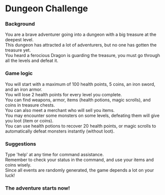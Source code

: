 # Dungeon Challenge
### Background
You are a brave adventurer going into a dungeon with a big treasure at the deepest level.  
This dungeon has attracted a lot of adventurers, but no one has gotten the treasure yet.  
You heard a ferocious Dragon is guarding the treasure, you must go through all the levels and defeat it. 
### Game logic
You will start with a maximum of 100 health points, 5 coins, an iron sword, and an iron armor.  
You will lose 2 health points for every level you complete.  
You can find weapons, armor, items (health potions, magic scrolls), and coins in treasure chests.  
You can also meet a merchant who will sell you items.  
You may encounter some monsters on some levels, defeating them will give you loot (item or coins).  
You can use health potions to recover 20 health points, or magic scrolls to automatically defeat monsters instantly (without loot).
### Suggestions
Type 'help' at any time for command assistance.  
Remember to check your status in the command, and use your items and coins wisely.  
Since all events are randomly generated, the game depends a lot on your luck!  

### The adventure starts now!
